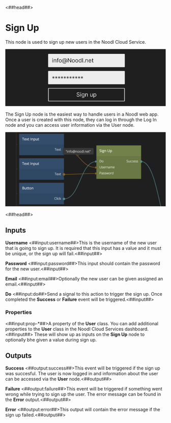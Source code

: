 <##head##>

# Sign Up

This node is used to sign up new users in the Noodl Cloud Service.

![](./sign-up_visual.png ':class=img-size-l')

The <span class="ndl-node">Sign Up</span> node is the easiest way to handle users in a Noodl web app. Once a user is created with this node, they can log in through the <span class="ndl-node">Log In</span> node and you can access user information via the <span class="ndl-node">User</span> node.

![](./sign-up_node.png ':class=img-size-l')

<##head##>

## Inputs

**Username**
<##input:username##>This is the username of the new user that is going to sign up. It is required that this input has a value and it must be unique, or the sign up will fail.<##input##>

**Password**
<##input:password##>This input should contain the password for the new user.<##input##>

**Email**
<##input:email##>Optionally the new user can be given assigned an email.<##input##>

**Do**
<##input:do##>Send a signal to this action to trigger the sign up. Once completed the **Success** or **Failure** event will be triggered.<##input##>

### Properties

<##input:prop-\*##>A property of the **User** class. You can add additional properties to the **User** class in the Noodl Cloud Services dashboard. <##input##> These will show up as inputs on the **Sign Up** node to optionally bhe given a value during sign up.

## Outputs

**Success**
<##output:success##>This event will be triggered if the sign up was succesful. The user is now logged in and information about the user can be accessed via the **User** node.<##output##>

**Failure**
<##output:failure##>This event will be triggered if something went wrong while trying to sign up the user. The error message can be found in the **Error** output.<##output##>

**Error**
<##output:error##>This output will contain the error message if the sign up failed.<##output##>
